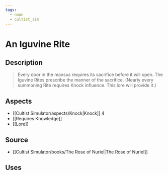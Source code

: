 ```yaml
---
tags:
  - noun
  - cultist_sim
---
```


# An Iguvine Rite

## Description

> Every door in the mansus requires its sacrifice before it will open. The Iguvine Rites prescribe the manner of the sacrifice.
> (Nearly every summoning Rite requires Knock influence. This lore will provide it.)

## Aspects
- [[Cultist Simulator/aspects/Knock|Knock]] 4
- [[Requires Knowledge]]
- [[Lore]]
## Source
- [[Cultist Simulator/books/The Rose of Nuriel|The Rose of Nuriel]]

## Uses